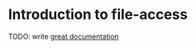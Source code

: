 # Introduction to file-access

TODO: write [great documentation](http://jacobian.org/writing/what-to-write/)
